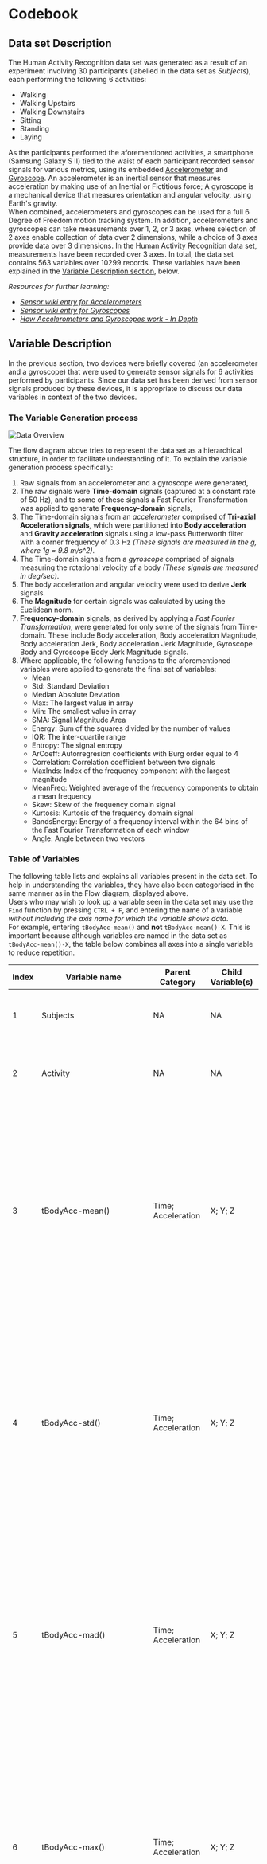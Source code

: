 Codebook
====================================================

## Data set Description ##

The Human Activity Recognition data set was generated as a result of an experiment involving 30 participants (labelled in the data set as *Subjects*), each performing the following 6 activities:
- Walking
- Walking Upstairs
- Walking Downstairs
- Sitting
- Standing
- Laying

As the participants performed the aforementioned activities, a smartphone (Samsung Galaxy S II) tied to the waist of each participant recorded sensor signals for various metrics, using its embedded [Accelerometer](http://en.wikipedia.org/wiki/Accelerometer) and [Gyroscope](http://en.wikipedia.org/wiki/Gyroscope). An accelerometer is an inertial sensor that measures acceleration by making use of an Inertial or Fictitious force; A gyroscope is a mechanical device that measures orientation and angular velocity, using Earth's gravity.  
When combined, accelerometers and gyroscopes can be used for a full 6 Degree of Freedom motion tracking system. In addition, accelerometers and gyroscopes can take measurements over 1, 2, or 3 axes, where selection of 2 axes enable collection of data over 2 dimensions, while a choice of 3 axes provide data over 3 dimensions. In the Human Activity Recognition data set, measurements have been recorded over 3 axes. In total, the data set contains 563 variables over 10299 records. These variables have been explained in the [Variable Description section](https://github.com/noobuseR/Getting-Cleaning-Data/blob/master/codebook.md#variable-description), below.

*Resources for further learning:*
- *[Sensor wiki entry for Accelerometers](http://www.sensorwiki.org/doku.php/sensors/accelerometer)*
- *[Sensor wiki entry for Gyroscopes](www.sensorwiki.org/doku.php/sensors/gyroscope)*
- *[How Accelerometers and Gyroscopes work - In Depth](http://www.instructables.com/id/Accelerometer-Gyro-Tutorial/?ALLSTEPS)*


## Variable Description ##

In the previous section, two devices were briefly covered (an accelerometer and a gyroscope) that were used to generate sensor signals for 6 activities performed by participants. Since our data set has been derived from sensor signals produced by these devices, it is appropriate to discuss our data variables in context of the two devices.

### The Variable Generation process ###

![Data Overview](https://cloud.githubusercontent.com/assets/5294000/4641659/141d636e-543b-11e4-8aa5-123f58e981e1.PNG "Overview of Data set")

The flow diagram above tries to represent the data set as a hierarchical structure, in order to facilitate understanding of it. To explain the variable generation process specifically:

1. Raw signals from an accelerometer and a gyroscope were generated,
2. The raw signals were **Time-domain** signals (captured at a constant rate of 50 Hz), and to some of these signals a Fast Fourier Transformation was applied to generate **Frequency-domain** signals,
3. The Time-domain signals from an *accelerometer* comprised of **Tri-axial Acceleration signals**, which were partitioned into **Body acceleration** and **Gravity acceleration** signals using a low-pass Butterworth filter with a corner frequency of 0.3 Hz *(These signals are measured in the g, where 1g =  9.8 m/s^2)*.
4. The Time-domain signals from a *gyroscope* comprised of signals measuring the rotational velocity of a body *(These signals are measured in deg/sec)*.
5. The body acceleration and angular velocity were used to derive **Jerk** signals.
6. The **Magnitude** for certain signals was calculated by using the Euclidean norm.
7. **Frequency-domain** signals, as derived by applying a *Fast Fourier Transformation*, were generated for only some of the signals from Time-domain. These include Body acceleration, Body acceleration Magnitude, Body acceleration Jerk, Body acceleration Jerk Magnitude, Gyroscope Body and Gyroscope Body Jerk Magnitude signals.
8. Where applicable, the following functions to the aforementioned variables were applied to generate the final set of variables:
    - Mean
    - Std: Standard Deviation
    - Median Absolute Deviation
    - Max: The largest value in array
    - Min: The smallest value in array
    - SMA: Signal Magnitude Area
    - Energy: Sum of the squares divided by the number of values
    - IQR: The inter-quartile range
    - Entropy: The signal entropy
    - ArCoeff: Autorregresion coefficients with Burg order equal to 4
    - Correlation: Correlation coefficient between two signals
    - MaxInds: Index of the frequency component with the largest magnitude
    - MeanFreq: Weighted average of the frequency components to obtain a mean frequency
    - Skew: Skew of the frequency domain signal
    - Kurtosis: Kurtosis of the frequency domain signal
    - BandsEnergy: Energy of a frequency interval within the 64 bins of the Fast Fourier Transformation of each window
    - Angle: Angle between two vectors

### Table of Variables ###

The following table lists and explains all variables present in the data set. To help in understanding the variables, they have also been categorised in the same manner as in the Flow diagram, displayed above.   
Users who may wish to look up a variable seen in the data set may use the ```Find``` function by pressing ```CTRL + F```, and entering the name of a variable *without including the axis name for which the variable shows data*.   
For example, entering ```tBodyAcc-mean()``` and **not** ```tBodyAcc-mean()-X```. This is important because although variables are named in the data set as ```tBodyAcc-mean()-X```, the table below combines all axes into a single variable to reduce repetition.

| Index | Variable name | Parent Category | Child Variable(s) | Variable Description | Unit | Function(s) applied |
|-------|---------------|-----------------|-------------------|----------------------|------|---------------------|
| 1     | Subjects       | NA              | NA               | Each participant is referred to as a Subject, 30 in total | NA | NA
| 2     | Activity       | NA              | NA               | Each of the 6 activities is recorded here, using a numeric value (from 1 - 6) | NA | NA |
| 3     | tBodyAcc-mean() | Time; Acceleration | X; Y; Z          | This is a Time-domain, Body acceleration signal from each of the three axes - X-axis, Y-axis, or Z-axis. Whether such a variable records signal on X or Y-axis can be identified by the name of axis appended at the end of this variable | g (1g = 9.8 m/s^2) | mean() = Mean |
| 4     | tBodyAcc-std() | Time; Acceleration | X; Y; Z          | This is a Time-domain, Body acceleration signal from each of the three axes - X-axis, Y-axis, or Z-axis. Whether such a variable records signal on X or Y-axis can be identified by the name of axis appended at the end of this variable | g (1g = 9.8 m/s^2) | std() = Standard Deviation |
| 5      | tBodyAcc-mad() | Time; Acceleration | X; Y; Z          | This is a Time-domain, Body acceleration signal from each of the three axes - X-axis, Y-axis, or Z-axis. Whether such a variable records signal on X or Y-axis can be identified by the name of axis appended at the end of this variable | g (1g = 9.8 m/s^2) | mad() = Median Absolute Deviation |
| 6      | tBodyAcc-max() | Time; Acceleration | X; Y; Z          | This is a Time-domain, Body acceleration signal from each of the three axes - X-axis, Y-axis, or Z-axis. Whether such a variable records signal on X or Y-axis can be identified by the name of axis appended at the end of this variable | g (1g = 9.8 m/s^2) | max() = Maximum value in an array |
| 7      | tBodyAcc-min() | Time; Acceleration | X; Y; Z          | This is a Time-domain, Body acceleration signal from each of the three axes - X-axis, Y-axis, or Z-axis. Whether such a variable records signal on X or Y-axis can be identified by the name of axis appended at the end of this variable | g (1g = 9.8 m/s^2) | min() = Minimum value in an array |
| 8      | tBodyAcc-sma() | Time; Acceleration | X; Y; Z          | This is a Time-domain, Body acceleration signal from each of the three axes - X-axis, Y-axis, or Z-axis. Whether such a variable records signal on X or Y-axis can be identified by the name of axis appended at the end of this variable | g (1g = 9.8 m/s^2) | sma() = Signal Magnitude Area |
| 9      | tBodyAcc-energy() | Time; Acceleration | X; Y; Z          | This is a Time-domain, Body acceleration signal from each of the three axes - X-axis, Y-axis, or Z-axis. Whether such a variable records signal on X or Y-axis can be identified by the name of axis appended at the end of this variable | g (1g = 9.8 m/s^2) | energy() = Energy (sum of squares divided by number of values |
| 10      | tBodyAcc-iqr() | Time; Acceleration | X; Y; Z          | This is a Time-domain, Body acceleration signal from each of the three axes - X-axis, Y-axis, or Z-axis. Whether such a variable records signal on X or Y-axis can be identified by the name of axis appended at the end of this variable | g (1g = 9.8 m/s^2) | iqr() = Inter-quartile range |
| 11      | tBodyAcc-entropy() | Time; Acceleration | X; Y; Z          | This is a Time-domain, Body acceleration signal from each of the three axes - X-axis, Y-axis, or Z-axis. Whether such a variable records signal on X or Y-axis can be identified by the name of axis appended at the end of this variable | g (1g = 9.8 m/s^2) | entropy = The signal's Entropy |
| 12      | tBodyAcc-arCoeff() | Time; Acceleration | X; Y; Z          | This is a Time-domain, Body acceleration signal from each of the three axes - X-axis, Y-axis, or Z-axis. Whether such a variable records signal on X or Y-axis can be identified by the name of axis appended at the end of this variable | g (1g = 9.8 m/s^2) | arCoeff() = Auto-regression coefficients with Burg order = 4 |
| 13      | tBodyAcc-correlation() | Time; Acceleration | X; Y; Z          | This is a Time-domain, Body acceleration signal from each of the three axes - X-axis, Y-axis, or Z-axis. Whether such a variable records signal on X or Y-axis can be identified by the name of axis appended at the end of this variable | g (1g = 9.8 m/s^2) | correlation() = Correlation coefficient as obtained by correlating values from each of the axes to others (e.g. X with Y, X with Z, and so on) |
| 14      | tGravityAcc-mean-() | Time; Acceleration | X; Y; Z          | This is a Time-domain, Gravity acceleration signal from each of the three axes - X-axis, Y-axis, or Z-axis. Whether such a variable records signal on X or Y-axis can be identified by the name of axis appended at the end of this variable | g (1g = 9.8 m/s^2) | mean() = Mean |
| 15     | tGravityAcc-std() | Time; Acceleration | X; Y; Z          | This is a Time-domain, Gravity acceleration signal from each of the three axes - X-axis, Y-axis, or Z-axis. Whether such a variable records signal on X or Y-axis can be identified by the name of axis appended at the end of this variable | g (1g = 9.8 m/s^2) | std() = Standard Deviation |
| 16      | tGravityAcc-mad() | Time; Acceleration | X; Y; Z          | This is a Time-domain, Gravity acceleration signal from each of the three axes - X-axis, Y-axis, or Z-axis. Whether such a variable records signal on X or Y-axis can be identified by the name of axis appended at the end of this variable | g (1g = 9.8 m/s^2) | mad() = Median Absolute Deviation |
| 17      | tGravityAcc-max() | Time; Acceleration | X; Y; Z          | This is a Time-domain, Gravity acceleration signal from each of the three axes - X-axis, Y-axis, or Z-axis. Whether such a variable records signal on X or Y-axis can be identified by the name of axis appended at the end of this variable | g (1g = 9.8 m/s^2) | max() = Maximum value in an array |
| 18      | tGravityAcc-min() | Time; Acceleration | X; Y; Z          | This is a Time-domain, Gravity acceleration signal from each of the three axes - X-axis, Y-axis, or Z-axis. Whether such a variable records signal on X or Y-axis can be identified by the name of axis appended at the end of this variable | g (1g = 9.8 m/s^2) | min() = Minimum value in an array |
| 19      | tGravityAcc-sma() | Time; Acceleration | X; Y; Z          | This is a Time-domain, Gravity acceleration signal from each of the three axes - X-axis, Y-axis, or Z-axis. Whether such a variable records signal on X or Y-axis can be identified by the name of axis appended at the end of this variable | g (1g = 9.8 m/s^2) | sma() = Signal Magnitude Area |
| 20      | tGravityAcc-energy() | Time; Acceleration | X; Y; Z          | This is a Time-domain, Gravity acceleration signal from each of the three axes - X-axis, Y-axis, or Z-axis. Whether such a variable records signal on X or Y-axis can be identified by the name of axis appended at the end of this variable | g (1g = 9.8 m/s^2) | energy() = Energy (sum of squares divided by number of values |
| 21      | tGravityAcc-iqr() | Time; Acceleration | X; Y; Z          | This is a Time-domain, Gravity acceleration signal from each of the three axes - X-axis, Y-axis, or Z-axis. Whether such a variable records signal on X or Y-axis can be identified by the name of axis appended at the end of this variable | g (1g = 9.8 m/s^2) | iqr() = Inter-quartile range |
| 22      | tGravityAcc-entropy() | Time; Acceleration | X; Y; Z          | This is a Time-domain, Gravity acceleration signal from each of the three axes - X-axis, Y-axis, or Z-axis. Whether such a variable records signal on X or Y-axis can be identified by the name of axis appended at the end of this variable | g (1g = 9.8 m/s^2) | The inter-quartile range |
| 23      | tGravityAcc-arCoeff() | Time; Acceleration | X; Y; Z          | This is a Time-domain, Gravity acceleration signal from each of the three axes - X-axis, Y-axis, or Z-axis. Whether such a variable records signal on X or Y-axis can be identified by the name of axis appended at the end of this variable | g (1g = 9.8 m/s^2) | arCoeff() = Auto-regression coefficients with Burg order = 4 |
| 24      | tGravityAcc-correlation() | Time; Acceleration | X; Y; Z          | This is a Time-domain, Gravity acceleration signal from each of the three axes - X-axis, Y-axis, or Z-axis. Whether such a variable records signal on X or Y-axis can be identified by the name of axis appended at the end of this variable | g (1g = 9.8 m/s^2) | correlation() = Correlation coefficient as obtained by correlating values from each of the axes to others (e.g. X with Y, X with Z, and so on) |
| 25     | tBodyAccJerk-mean() | Time; Acceleration; Body | X; Y; Z          | This is a Time-domain, Body acceleration Jerk signal from each of the three axes - X-axis, Y-axis, or Z-axis. A jerk signal is derived by using body acceleration and angular velocity | g (1g = 9.8 m/s^2) | mean() = Mean |
| 28     | tBodyAccJerk-std() | Time; Acceleration; Body | X; Y; Z          | This is a Time-domain, Body acceleration Jerk signal from each of the three axes - X-axis, Y-axis, or Z-axis. A jerk signal is derived by using body acceleration and angular velocity | g (1g = 9.8 m/s^2) | std() = Standard Deviation |
| 29      | tBodyAccJerk-mad() | Time; Acceleration; Body | X; Y; Z          | This is a Time-domain, Body acceleration Jerk signal from each of the three axes - X-axis, Y-axis, or Z-axis. A jerk signal is derived by using body acceleration and angular velocity. | g (1g = 9.8 m/s^2) | mad() = Median Absolute Deviation |
| 30      | tBodyAccJerk-max() | Time; Acceleration; Body | X; Y; Z          | This is a Time-domain, Body acceleration Jerk signal from each of the three axes - X-axis, Y-axis, or Z-axis. A jerk signal is derived by using body acceleration and angular velocity | g (1g = 9.8 m/s^2) | max() = Maximum value in an array |
| 31      | tBodyAccJerk-min() | Time; Acceleration; Body | X; Y; Z          | This is a Time-domain, Body acceleration Jerk signal from each of the three axes - X-axis, Y-axis, or Z-axis. A jerk signal is derived by using body acceleration and angular velocity | g (1g = 9.8 m/s^2) | min() = Minimum value in an array |
| 32      | tBodyAccJerk-sma() | Time; Acceleration; Body | X; Y; Z          | This is a Time-domain, Body acceleration Jerk signal from each of the three axes - X-axis, Y-axis, or Z-axis. A jerk signal is derived by using body acceleration and angular velocity | g (1g = 9.8 m/s^2) | sma() = Signal Magnitude Area |
| 33      | tBodyAccJerk-energy() | Time; Acceleration; Body | X; Y; Z          | This is a Time-domain, Body acceleration Jerk signal from each of the three axes - X-axis, Y-axis, or Z-axis. A jerk signal is derived by using body acceleration and angular velocity | g (1g = 9.8 m/s^2) | energy() = Energy (sum of squares divided by number of values |
| 34      | tBodyAccJerk-iqr() | Time; Acceleration; Body | X; Y; Z          | This is a Time-domain, Body acceleration Jerk signal from each of the three axes - X-axis, Y-axis, or Z-axis. A jerk signal is derived by using body acceleration and angular velocity | g (1g = 9.8 m/s^2) | iqr() = Inter-quartile range |
| 35      | tBodyAccJerk-entropy() | Time; Acceleration; Body | X; Y; Z          | This is a Time-domain, Body acceleration Jerk signal from each of the three axes - X-axis, Y-axis, or Z-axis. A jerk signal is derived by using body acceleration and angular velocity | g (1g = 9.8 m/s^2) | The inter-quartile range |
| 36      | tBodyAccJerk-arCoeff() | Time; Acceleration; Body | X; Y; Z          | This is a Time-domain, Body acceleration Jerk signal from each of the three axes - X-axis, Y-axis, or Z-axis. A jerk signal is derived by using body acceleration and angular velocity | g (1g = 9.8 m/s^2) | arCoeff() = Auto-regression coefficients with Burg order = 4 |
| 37      | tBodyAccJerk-correlation() | Time; Acceleration; Body | X; Y; Z          | This is a Time-domain, Body acceleration Jerk signal from each of the three axes - X-axis, Y-axis, or Z-axis. A jerk signal is derived by using body acceleration and angular velocity | g (1g = 9.8 m/s^2) | correlation() = Correlation coefficient as obtained by correlating values from each of the axes to others (e.g. X with Y, X with Z, and so on) |
| 38    | tBodyGyro-mean()    | Time  | X; Y; Z   | This is a time-domain signal from gyroscope, recorded for each of the 3 axes. The axis name for which the signal has been recorded is appended to the end of the variable name in our data set. | deg/sec | mean() = Mean |
| 39    | tBodyGyro-std()    | Time  | X; Y; Z   | This is a time-domain signal from gyroscope, recorded for each of the 3 axes. The axis name for which the signal has been recorded is appended to the end of the variable name in our data set. | deg/sec | std() = Standard Deviation |
| 40    | tBodyGyro-mad()    | Time  | X; Y; Z   | This is a time-domain signal from gyroscope, recorded for each of the 3 axes. The axis name for which the signal has been recorded is appended to the end of the variable name in our data set. | deg/sec | mad() = Median Absolute Deviation |
| 41    | tBodyGyro-max()    | Time  | X; Y; Z   | This is a time-domain signal from gyroscope, recorded for each of the 3 axes. The axis name for which the signal has been recorded is appended to the end of the variable name in our data set. | deg/sec | max() = Maximum value in an array |
| 42    | tBodyGyro-min()    | Time  | X; Y; Z   | This is a time-domain signal from gyroscope, recorded for each of the 3 axes. The axis name for which the signal has been recorded is appended to the end of the variable name in our data set. | deg/sec | min() = Minimum value in an array |
| 43    | tBodyGyro-sma()    | Time  | NA   | This is a time-domain signal from gyroscope | deg/sec | sma() = Signal Magnitude Area |
| 44    | tBodyGyro-energy()    | Time  | X; Y; Z   | This is a time-domain signal from gyroscope, recorded for each of the 3 axes. The axis name for which the signal has been recorded is appended to the end of the variable name in our data set. | deg/sec | energy() = Energy (Sum of squares divided by number of values) |
| 45    | tBodyGyro-iqr()    | Time  | X; Y; Z   | This is a time-domain signal from gyroscope, recorded for each of the 3 axes. The axis name for which the signal has been recorded is appended to the end of the variable name in our data set. | deg/sec | iqr() = Inter-quartile range |
| 46    | tBodyGyro-entropy()    | Time  | X; Y; Z   | This is a time-domain signal from gyroscope, recorded for each of the 3 axes. The axis name for which the signal has been recorded is appended to the end of the variable name in our data set. | deg/sec | entropy = The signal's Entropy |
| 47    | tBodyGyro-arCoeff()    | Time  | X; Y; Z   | This is a time-domain signal from gyroscope, recorded for each of the 3 axes. The axis name for which the signal has been recorded is appended to the end of the variable name in our data set. | deg/sec | Autorregresion coefficients with Burg order equal to 4 |
| 48    | tBodyGyro-correlation()    | Time  | X; Y; Z   | This is a time-domain signal from gyroscope, recorded for each of the 3 axes. The axis name for which the signal has been recorded is appended to the end of the variable name in our data set. | deg/sec | correlation() = Correlation coefficient as obtained by correlating values from each of the axes to others (e.g. X with Y, X with Z, and so on) |
| 49     | tBodyGyroJerk-mean() | Time; Acceleration; Body | X; Y; Z          | This is a Time-domain Jerk signal from gyroscope recorded for each of the three axes - X-axis, Y-axis, or Z-axis. A jerk signal is derived by using body acceleration and angular velocity | g (1g = 9.8 m/s^2) | mean() = Mean |
| 50     | tBodyAccJerk-std() | Time; Acceleration; Body | X; Y; Z          | This is a Time-domain Jerk signal from gyroscope recorded for each of the three axes - X-axis, Y-axis, or Z-axis. A jerk signal is derived by using body acceleration and angular velocity | g (1g = 9.8 m/s^2) | std() = Standard Deviation |
| 51      | tBodyGyroJerk-mad() | Time; Acceleration; Body | X; Y; Z          | This is a Time-domain Jerk signal from gyroscope recorded for each of the three axes - X-axis, Y-axis, or Z-axis. A jerk signal is derived by using body acceleration and angular velocity | g (1g = 9.8 m/s^2) | mad() = Median Absolute Deviation |
| 52      | tBodyGyroJerk-max() | Time; Acceleration; Body | X; Y; Z          | This is a Time-domain Jerk signal from gyroscope recorded for each of the three axes - X-axis, Y-axis, or Z-axis. A jerk signal is derived by using body acceleration and angular velocity | g (1g = 9.8 m/s^2) | max() = Maximum value in an array |
| 53      | tBodyGyroJerk-min() | Time; Acceleration; Body | X; Y; Z          | This is a Time-domain Jerk signal from gyroscope recorded for each of the three axes - X-axis, Y-axis, or Z-axis. A jerk signal is derived by using body acceleration and angular velocity | g (1g = 9.8 m/s^2) | min() = Minimum value in an array |
| 54      | tBodyGyroJerk-sma() | Time; Acceleration; Body | NA          | This is a Time-domain Jerk signal from gyroscope. A jerk signal is derived by using body acceleration and angular velocity | g (1g = 9.8 m/s^2) | sma() = Signal Magnitude Area |
| 55      | tBodyGyroJerk-energy() | Time; Acceleration; Body | X; Y; Z          | This is a Time-domain Jerk signal signal from gyroscope recorded for each of the three axes - X-axis, Y-axis, or Z-axis. A jerk signal is derived by using body acceleration and angular velocity | g (1g = 9.8 m/s^2) | energy() = Energy (sum of squares divided by number of values |
| 56      | tBodyGyroJerk-iqr() | Time; Acceleration; Body | X; Y; Z          | This is a Time-domain Jerk signal from gyroscope recorded for each of the three axes - X-axis, Y-axis, or Z-axis. A jerk signal is derived by using body acceleration and angular velocity | g (1g = 9.8 m/s^2) | iqr() = Inter-quartile range |
| 57      | tBodyGyroJerk-entropy() | Time; Acceleration; Body | X; Y; Z          | This is a Time-domain Jerk signal from gyroscope recorded for each of the three axes - X-axis, Y-axis, or Z-axis. A jerk signal is derived by using body acceleration and angular velocity | g (1g = 9.8 m/s^2) | The inter-quartile range |
| 58      | tBodyGyroJerk-arCoeff() | Time; Acceleration; Body | X; Y; Z          | This is a Time-domain Jerk signal signal from gyroscope recorded for each of the three axes - X-axis, Y-axis, or Z-axis. A jerk signal is derived by using body acceleration and angular velocity | g (1g = 9.8 m/s^2) | arCoeff() = Auto-regression coefficients with Burg order = 4 |
| 59      | tBodyGyroJerk-correlation() | Time; Acceleration; Body | X; Y; Z          | This is a Time-domain Jerk signal from gyroscope recorded for each of the three axes - X-axis, Y-axis, or Z-axis. A jerk signal is derived by using body acceleration and angular velocity | g (1g = 9.8 m/s^2) | correlation() = Correlation coefficient as obtained by correlating values from each of the axes to others (e.g. X with Y, X with Z, and so on) |
| 60     | tBodyAccMag-mean() | Time; Acceleration | NA         | This is a Time-domain, Body acceleration signal | g (1g = 9.8 m/s^2) | mean() = Mean |
| 61     | tBodyAccMag-std() | Time; Acceleration | NA          | This is a Time-domain, Body acceleration signal | g (1g = 9.8 m/s^2) | std() = Standard Deviation |
| 62      | tBodyAccMag-mad() | Time; Acceleration | NA          | This is a Time-domain, Body acceleration signal | g (1g = 9.8 m/s^2) | mad() = Median Absolute Deviation |
| 63      | tBodyAccMag-max() | Time; Acceleration | NA          | This is a Time-domain, Body acceleration signal | g (1g = 9.8 m/s^2) | max() = Maximum value in an array |
| 64      | tBodyAccMag-min() | Time; Acceleration | NA          | This is a Time-domain, Body acceleration signal | g (1g = 9.8 m/s^2) | min() = Minimum value in an array |
| 65      | tBodyAccMag-sma() | Time; Acceleration | NA          | This is a Time-domain, Body acceleration signal | g (1g = 9.8 m/s^2) | sma() = Signal Magnitude Area |
| 66      | tBodyAccMag-energy() | Time; Acceleration | NA          | This is a Time-domain, Body acceleration signal | g (1g = 9.8 m/s^2) | energy() = Energy (sum of squares divided by number of values |
| 67      | tBodyAccMag-iqr() | Time; Acceleration | NA          | This is a Time-domain, Body acceleration signal | g (1g = 9.8 m/s^2) | iqr() = Inter-quartile range |
| 68      | tBodyAccMag-entropy() | Time; Acceleration | NA          | This is a Time-domain, Body acceleration signal | g (1g = 9.8 m/s^2) | The inter-quartile range |
| 69      | tBodyAccMag-arCoeff() | Time; Acceleration | NA          | This is a Time-domain, Body acceleration signal | g (1g = 9.8 m/s^2) | arCoeff() = Auto-regression coefficients with Burg order = 4 |
| 70      | tGravityAccMag-mean() | Time; Acceleration | NA          | This is a Time-domain, Gravity acceleration signal | g (1g = 9.8 m/s^2) | mean() = Mean |
| 71     | tGravityAccMag-std() | Time; Acceleration | NA          | This is a Time-domain, Gravity acceleration signal | g (1g = 9.8 m/s^2) | std() = Standard Deviation |
| 72      | tGravityAccMag-mad() | Time; Acceleration | NA          | This is a Time-domain, Gravity acceleration signal | g (1g = 9.8 m/s^2) | mad() = Median Absolute Deviation |
| 73      | tGravityAccMag-max() | Time; Acceleration | NA          | This is a Time-domain, Gravity acceleration signal | g (1g = 9.8 m/s^2) | max() = Maximum value in an array |
| 74      | tGravityAccMag-min() | Time; Acceleration | NA          | This is a Time-domain, Gravity acceleration signal | g (1g = 9.8 m/s^2) | min() = Minimum value in an array |
| 75      | tGravityAccMag-sma() | Time; Acceleration | NA          | This is a Time-domain, Gravity acceleration signal | g (1g = 9.8 m/s^2) | sma() = Signal Magnitude Area |
| 76      | tGravityAccMag-energy() | Time; Acceleration | NA          | This is a Time-domain, Gravity acceleration signal | g (1g = 9.8 m/s^2) | energy() = Energy (sum of squares divided by number of values |
| 77      | tGravityAccMag-iqr() | Time; Acceleration | NA          | This is a Time-domain, Gravity acceleration signal | g (1g = 9.8 m/s^2) | iqr() = Inter-quartile range |
| 78      | tGravityAccMag-entropy() | Time; Acceleration | NA          | This is a Time-domain, Gravity acceleration signal | g (1g = 9.8 m/s^2) | The inter-quartile range |
| 79      | tGravityAccMag-arCoeff() | Time; Acceleration | NA          | This is a Time-domain, Gravity acceleration signal | g (1g = 9.8 m/s^2) | arCoeff() = Auto-regression coefficients with Burg order = 4 |
| 80     | tBodyAccJerkMag-mean() | Time; Acceleration; Body | NA          | This is a Time-domain, Body acceleration Jerk signal | g (1g = 9.8 m/s^2) | mean() = Mean |
| 81     | tBodyAccJerkMag-std() | Time; Acceleration; Body | NA          | This is a Time-domain, Body acceleration Jerk signal | g (1g = 9.8 m/s^2) | std() = Standard Deviation |
| 82      | tBodyAccJerkMag-mad() | Time; Acceleration; Body | NA          | This is a Time-domain, Body acceleration Jerk signal | g (1g = 9.8 m/s^2) | mad() = Median Absolute Deviation |
| 83      | tBodyAccJerkMag-max() | Time; Acceleration; Body | NA          | This is a Time-domain, Body acceleration Jerk signal | g (1g = 9.8 m/s^2) | max() = Maximum value in an array |
| 84      | tBodyAccJerkMag-min() | Time; Acceleration; Body | NA          | This is a Time-domain, Body acceleration Jerk signal | g (1g = 9.8 m/s^2) | min() = Minimum value in an array |
| 85      | tBodyAccJerkMag-sma() | Time; Acceleration; Body | NA          | This is a Time-domain, Body acceleration Jerk signal | g (1g = 9.8 m/s^2) | sma() = Signal Magnitude Area |
| 86      | tBodyAccJerkMag-energy() | Time; Acceleration; Body | NA          | This is a Time-domain, Body acceleration Jerk signal | g (1g = 9.8 m/s^2) | energy() = Energy (sum of squares divided by number of values |
| 87      | tBodyAccJerkMag-iqr() | Time; Acceleration; Body | NA          | This is a Time-domain, Body acceleration Jerk signal | g (1g = 9.8 m/s^2) | iqr() = Inter-quartile range |
| 88      | tBodyAccJerkMag-entropy() | Time; Acceleration; Body | NA          | This is a Time-domain, Body acceleration Jerk signal | g (1g = 9.8 m/s^2) | The inter-quartile range |
| 89      | tBodyAccJerkMag-arCoeff() | Time; Acceleration; Body | NA          | This is a Time-domain, Body acceleration Jerk signal | g (1g = 9.8 m/s^2) | arCoeff() = Auto-regression coefficients with Burg order = 4 |
| 90    | tBodyGyroMag-mean()    | Time  | NA   | This is a time-domain signal from gyroscope, recorded for each of the 3 axes. The axis name for which the signal has been recorded is appended to the end of the variable name in our data set. | deg/sec | mean() = Mean |
| 91    | tBodyGyroMag-std()    | Time  | NA   | This is a time-domain signal from gyroscope | deg/sec | std() = Standard Deviation |
| 92    | tBodyGyroMag-mad()    | Time  | NA   | This is a time-domain signal from gyroscope | deg/sec | mad() = Median Absolute Deviation |
| 93    | tBodyGyroMag-max()    | Time  | NA   | This is a time-domain signal from gyroscope | deg/sec | max() = Maximum value in an array |
| 94    | tBodyGyroMag-min()    | Time  | NA   | This is a time-domain signal from gyroscope | deg/sec | min() = Minimum value in an array |
| 95    | tBodyGyroMag-sma()    | Time  | NA   | This is a time-domain signal from gyroscope | deg/sec | sma() = Signal Magnitude Area |
| 96    | tBodyGyroMag-energy()    | Time  | NA   | This is a time-domain signal from gyroscope | deg/sec | energy() = Energy (Sum of squares divided by number of values) |
| 97    | tBodyGyroMag-iqr()    | Time  | NA   | This is a time-domain signal from gyroscope | deg/sec | iqr() = Inter-quartile range |
| 98    | tBodyGyroMag-entropy()    | Time  | NA   | This is a time-domain signal from gyroscope | deg/sec | entropy = The signal's Entropy |
| 99    | tBodyGyroMag-arCoeff()    | Time  | NA   | This is a time-domain signal from gyroscope | deg/sec | Autorregresion coefficients with Burg order equal to 4 |
| 100    | tBodyGyroJerkMag-mean()    | Time  | NA   | This is a time-domain signal from gyroscope, recorded for each of the 3 axes. The axis name for which the signal has been recorded is appended to the end of the variable name in our data set. | deg/sec | Mean |
| 101    | tBodyGyroJerkMag-std()    | Time  | NA   | This is a time-domain signal from gyroscope | deg/sec | std() = Standard Deviation |
| 102    | tBodyGyroJerkMag-mad()    | Time  | NA   | This is a time-domain signal from gyroscope | deg/sec | mad() = Median Absolute Deviation |
| 103    | tBodyGyroJerkMag-max()    | Time  | NA   | This is a time-domain signal from gyroscope | deg/sec | max() = Maximum value in an array |
| 104    | tBodyGyroJerkMag-min()    | Time  | NA   | This is a time-domain signal from gyroscope | deg/sec | min() = Minimum value in an array |
| 105    | tBodyGyroJerkMag-sma()    | Time  | NA   | This is a time-domain signal from gyroscope | deg/sec | sma() = Signal Magnitude Area |
| 106    | tBodyGyroJerkMag-energy()    | Time  | NA   | This is a time-domain signal from gyroscope | deg/sec | energy() = Energy (Sum of squares divided by number of values) |
| 107    | tBodyGyroJerkMag-iqr()    | Time  | NA   | This is a time-domain signal from gyroscope | deg/sec | iqr() = Inter-quartile range |
| 108    | tBodyGyroJerkMag-entropy()    | Time  | NA   | This is a time-domain signal from gyroscope | deg/sec | entropy = The signal's Entropy |
| 109    | tBodyGyroJerkMag-arCoeff()    | Time  | NA   | This is a time-domain signal from gyroscope | deg/sec | Autorregresion coefficients with Burg order equal to 4 |
| 110   | fBodyAcc-mean()   | Frequency; Acceleration | X; Y; Z   | This is a frequency-domain signal for body acceleration from the accelerometer  |   | mean() = Mean  |
| 111   | fBodyAcc-std()   | Frequency; Acceleration | X; Y; Z   | This is a frequency-domain signal for body acceleration from the accelerometer  |   | std() = Standard Deviation  |
| 112   | fBodyAcc-mad()   | Frequency; Acceleration | X; Y; Z   | This is a frequency-domain signal for body acceleration from the accelerometer  |   | mad() = Median Absolute Deviation  |
| 113   | fBodyAcc-max()   | Frequency; Acceleration | X; Y; Z   | This is a frequency-domain signal for body acceleration from the accelerometer  |   | max() = Maximum value in an array  |
| 114   | fBodyAcc-min()   | Frequency; Acceleration | X; Y; Z   | This is a frequency-domain signal for body acceleration from the accelerometer  |   | min() = Minimum value in an array  |
| 115   | fBodyAcc-sma()   | Frequency; Acceleration | X; Y; Z   | This is a frequency-domain signal for body acceleration from the accelerometer  |   | sma() = Signal Magnitude Area  |
| 116   | fBodyAcc-energy()   | Frequency; Acceleration | X; Y; Z   | This is a frequency-domain signal for body acceleration from the accelerometer  |   | Sum of squares divided by the number of values  |
| 117   | fBodyAcc-iqr()   | Frequency; Acceleration | X; Y; Z   | This is a frequency-domain signal for body acceleration from the accelerometer  |   | iqr() = Inter-quartile range  |
| 118   | fBodyAcc-entropy()   | Frequency; Acceleration | X; Y; Z   | This is a frequency-domain signal for body acceleration from the accelerometer  |   | Signal entropy  |
| 119   | fBodyAcc-maxInds()   | Frequency; Acceleration | X; Y; Z   | This is a frequency-domain signal for body acceleration from the accelerometer  |   | maxInds() = Index of the frequency component with the largest magnitude  |
| 120   | fBodyAcc-meanFreq()   | Frequency; Acceleration | X; Y; Z   | This is a frequency-domain signal for body acceleration from the accelerometer  |   | meanFreq() = Weighted average of the frequency components to obtain a mean frequency  |
| 121   | fBodyAcc-skewness()   | Frequency; Acceleration | X; Y; Z   | This is a frequency-domain signal for body acceleration from the accelerometer  |   | skewness() = Skewness of the signal  |
| 122   | fBodyAcc-kurtosis()   | Frequency; Acceleration | X; Y; Z   | This is a frequency-domain signal for body acceleration from the accelerometer  |   | kurtosis() = Kurtosis of the signal  |
| 123   | fBodyAcc-bandsEnergy()   | Frequency; Acceleration | X; Y; Z   | This is a frequency-domain signal for body acceleration from the accelerometer  |   | bandsEnergy() = Energy of a frequency interval within the 64 bins of the FFT of each window.  |
| 124   | fBodyAccJerk-mean()   | Frequency; Acceleration | X; Y; Z   | This is a frequency-domain signal for body acceleration from the accelerometer  |   | mean() = Mean  |
| 125   | fBodyAccJerk-std()   | Frequency; Acceleration | X; Y; Z   | This is a frequency-domain signal for body acceleration from the accelerometer  |   | std() = Standard Deviation  |
| 126   | fBodyAccJerk-mad()   | Frequency; Acceleration | X; Y; Z   | This is a frequency-domain signal for body acceleration from the accelerometer  |   | mad() = Median Absolute Deviation  |
| 127   | fBodyAccJerk-max()   | Frequency; Acceleration | X; Y; Z   | This is a frequency-domain signal for body acceleration from the accelerometer  |   | max() = Maximum value in an array  |
| 128   | fBodyAccJerk-min()   | Frequency; Acceleration | X; Y; Z   | This is a frequency-domain signal for body acceleration from the accelerometer  |   | min() = Minimum value in an array  |
| 129   | fBodyAccJerk-sma()   | Frequency; Acceleration | X; Y; Z   | This is a frequency-domain signal for body acceleration from the accelerometer  |   | sma() = Signal Magnitude Area  |
| 130   | fBodyAccJerk-energy()   | Frequency; Acceleration | X; Y; Z   | This is a frequency-domain signal for body acceleration from the accelerometer  |   | Sum of squares divided by the number of values  |
| 131   | fBodyAccJerk-iqr()   | Frequency; Acceleration | X; Y; Z   | This is a frequency-domain signal for body acceleration from the accelerometer  |   | iqr() = Inter-quartile range  |
| 132   | fBodyAccJerk-entropy()   | Frequency; Acceleration | X; Y; Z   | This is a frequency-domain signal for body acceleration from the accelerometer  |   | Signal entropy  |
| 133   | fBodyAccJerk-maxInds()   | Frequency; Acceleration | X; Y; Z   | This is a frequency-domain signal for body acceleration from the accelerometer  |   | maxInds() = Index of the frequency component with the largest magnitude  |
| 134   | fBodyAccJerk-meanFreq()   | Frequency; Acceleration | X; Y; Z   | This is a frequency-domain signal for body acceleration from the accelerometer  |   | meanFreq() = Weighted average of the frequency components to obtain a mean frequency  |
| 135   | fBodyAccJerk-skewness()   | Frequency; Acceleration | X; Y; Z   | This is a frequency-domain signal for body acceleration from the accelerometer  |   | skewness() = Skewness of the signal  |
| 136   | fBodyAccJerk-kurtosis()   | Frequency; Acceleration | X; Y; Z   | This is a frequency-domain signal for body acceleration from the accelerometer  |   | kurtosis() = Kurtosis of the signal  |
| 137   | fBodyAccJerk-bandsEnergy()   | Frequency; Acceleration | X; Y; Z   | This is a frequency-domain signal for body acceleration from the accelerometer  |   | bandsEnergy() = Energy of a frequency interval within the 64 bins of the FFT of each window.  |
| 138   | fBodyGyro-mean()   | Frequency; Acceleration | X; Y; Z   | This is a frequency-domain signal for body acceleration from the accelerometer  |   | mean() = Mean  |
| 139   | fBodyGyro-std()   | Frequency; Acceleration | X; Y; Z   | This is a frequency-domain signal from the gyroscope  |   | std() = Standard Deviation  |
| 140   | fBodyGyro-mad()   | Frequency; Acceleration | X; Y; Z   | This is a frequency-domain signal from the gyroscope  |   | mad() = Median Absolute Deviation  |
| 141   | fBodyGyro-max()   | Frequency; Acceleration | X; Y; Z   | This is a frequency-domain signal from the gyroscope  |   | max() = Maximum value in an array  |
| 142   | fBodyGyro-min()   | Frequency; Acceleration | X; Y; Z   | This is a frequency-domain signal from the gyroscope  |   | min() = Minimum value in an array  |
| 143   | fBodyGyro-sma()   | Frequency; Acceleration | X; Y; Z   | This is a frequency-domain signal from the gyroscope  |   | sma() = Signal Magnitude Area  |
| 144   | fBodyGyro-energy()   | Frequency; Acceleration | X; Y; Z   | This is a frequency-domain signal from the gyroscope  |   | Sum of squares divided by the number of values  |
| 145   | fBodyGyro-iqr()   | Frequency; Acceleration | X; Y; Z   | This is a frequency-domain signal from the gyroscope  |   | iqr() = Inter-quartile range  |
| 146   | fBodyGyro-entropy()   | Frequency; Acceleration | X; Y; Z   | This is a frequency-domain signal from the gyroscope  |   | Signal entropy  |
| 147   | fBodyGyro-maxInds()   | Frequency; Acceleration | X; Y; Z   | This is a frequency-domain signal from the gyroscope  |   | maxInds() = Index of the frequency component with the largest magnitude  |
| 148   | fBodyGyro-meanFreq()   | Frequency; Acceleration | X; Y; Z   | This is a frequency-domain signal from the gyroscope  |   | meanFreq() = Weighted average of the frequency components to obtain a mean frequency  |
| 149   | fBodyGyro-skewness()   | Frequency; Acceleration | X; Y; Z   | This is a frequency-domain signal from the gyroscope  |   | skewness() = Skewness of the signal  |
| 150   | fBodyGyro-kurtosis()   | Frequency; Acceleration | X; Y; Z   | This is a frequency-domain signal from the gyroscope  |   | kurtosis() = Kurtosis of the signal  |
| 151   | fBodyGyro-bandsEnergy()   | Frequency; Acceleration | 1-64 bins   | This is a frequency-domain signal from the gyroscope  |   | bandsEnergy() = Energy of a frequency interval within the 64 bins of the FFT of each window.  |
| 152   | fBodyAccMag-mean()   | Frequency; Acceleration | NA   | This is a frequency-domain signal for body acceleration from the accelerometer  |   | mean() = Mean  |
| 153   | fBodyAccMag-std()   | Frequency; Acceleration | NA   | This is a frequency-domain signal for body acceleration from the accelerometer  |   | std() = Standard Deviation  |
| 154   | fBodyAccMag-mad()   | Frequency; Acceleration | NA   | This is a frequency-domain signal for body acceleration from the accelerometer  |   | mad() = Median Absolute Deviation  |
| 155   | fBodyAccMag-max()   | Frequency; Acceleration | NA   | This is a frequency-domain signal for body acceleration from the accelerometer  |   | max() = Maximum value in an array  |
| 156   | fBodyAccMag-min()   | Frequency; Acceleration | NA   | This is a frequency-domain signal for body acceleration from the accelerometer  |   | min() = Minimum value in an array  |
| 157   | fBodyAccMag-sma()   | Frequency; Acceleration | NA   | This is a frequency-domain signal for body acceleration from the accelerometer  |   | sma() = Signal Magnitude Area  |
| 158   | fBodyAccMag-energy()   | Frequency; Acceleration | NA   | This is a frequency-domain signal for body acceleration from the accelerometer  |   | Sum of squares divided by the number of values  |
| 159   | fBodyAccMag-iqr()   | Frequency; Acceleration | NA   | This is a frequency-domain signal for body acceleration from the accelerometer  |   | iqr() = Inter-quartile range  |
| 160   | fBodyAccMag-entropy()   | Frequency; Acceleration | NA   | This is a frequency-domain signal for body acceleration from the accelerometer  |   | Signal entropy  |
| 161   | fBodyAccMag-maxInds()   | Frequency; Acceleration | NA   | This is a frequency-domain signal for body acceleration from the accelerometer  |   | maxInds() = Index of the frequency component with the largest magnitude  |
| 162   | fBodyAccMag-meanFreq()   | Frequency; Acceleration | NA   | This is a frequency-domain signal for body acceleration from the accelerometer  |   | meanFreq() = Weighted average of the frequency components to obtain a mean frequency  |
| 163   | fBodyAccMag-skewness()   | Frequency; Acceleration | NA   | This is a frequency-domain signal for body acceleration from the accelerometer  |   | skewness() = Skewness of the signal  |
| 164   | fBodyAccMag-kurtosis()   | Frequency; Acceleration | NA   | This is a frequency-domain signal for body acceleration from the accelerometer  |   | kurtosis() = Kurtosis of the signal  |
| 165   | fBodyBodyAccJerkMag-mean()   | Frequency; Acceleration | NA   | This is a frequency-domain signal for body acceleration from the accelerometer  |   | mean() = Mean  |
| 166   | fBodyBodyAccJerkMag-std()   | Frequency; Acceleration | NA   | This is a frequency-domain signal for body acceleration from the accelerometer  |   | std() = Standard Deviation  |
| 167   | fBodyBodyAccJerkMag-mad()   | Frequency; Acceleration | NA   | This is a frequency-domain signal for body acceleration from the accelerometer  |   | mad() = Median Absolute Deviation  |
| 168   | fBodyBodyAccJerkMag-max()   | Frequency; Acceleration | NA   | This is a frequency-domain signal for body acceleration from the accelerometer  |   | max() = Maximum value in an array  |
| 169   | fBodyBodyAccJerkMag-min()   | Frequency; Acceleration | NA   | This is a frequency-domain signal for body acceleration from the accelerometer  |   | min() = Minimum value in an array  |
| 170   | fBodyBodyAccJerkMag-sma()   | Frequency; Acceleration | NA   | This is a frequency-domain signal for body acceleration from the accelerometer  |   | sma() = Signal Magnitude Area  |
| 171   | fBodyBodyAccJerkMag-energy()   | Frequency; Acceleration | NA   | This is a frequency-domain signal for body acceleration from the accelerometer  |   | Sum of squares divided by the number of values  |
| 172   | fBodyBodyAccJerkMag-iqr()   | Frequency; Acceleration | NA   | This is a frequency-domain signal for body acceleration from the accelerometer  |   | iqr() = Inter-quartile range  |
| 173   | fBodyBodyAccJerkMag-entropy()   | Frequency; Acceleration | NA   | This is a frequency-domain signal for body acceleration from the accelerometer  |   | Signal entropy  |
| 174   | fBodyBodyAccJerkMag-maxInds()   | Frequency; Acceleration | NA   | This is a frequency-domain signal for body acceleration from the accelerometer  |   | maxInds() = Index of the frequency component with the largest magnitude  |
| 175   | fBodyBodyAccJerkMag-meanFreq()   | Frequency; Acceleration | NA   | This is a frequency-domain signal for body acceleration from the accelerometer  |   | meanFreq() = Weighted average of the frequency components to obtain a mean frequency  |
| 176   | fBodyBodyAccJerkMag-skewness()   | Frequency; Acceleration | NA   | This is a frequency-domain signal for body acceleration from the accelerometer  |   | skewness() = Skewness of the signal  |
| 177   | fBodyBodyAccJerkMag-kurtosis()   | Frequency; Acceleration | NA   | This is a frequency-domain signal for body acceleration from the accelerometer  |   | kurtosis() = Kurtosis of the signal  |
| 178   | fBodyBodyGyroMag-mean()   | Frequency; Acceleration | NA   | This is a frequency-domain signal for body acceleration from the accelerometer  |   | mean() = Mean  |
| 179   | fBodyBodyGyroMag-std()   | Frequency  | NA   | This is a frequency-domain signal from the gyroscope  |   | std() = Standard Deviation  |
| 180   | fBodyBodyGyroMag-mad()   | Frequency | NA   | This is a frequency-domain signal from the gyroscope  |   | mad() = Median Absolute Deviation  |
| 181   | fBodyBodyGyroMag-max()   | Frequency | NA   | This is a frequency-domain signal from the gyroscope  |   | max() = Maximum value in an array  |
| 182   | fBodyBodyGyroMag-min()   | Frequency | NA   | This is a frequency-domain signal from the gyroscope  |   | min() = Minimum value in an array  |
| 183   | fBodyBodyGyroMag-sma()   | Frequency | NA   | This is a frequency-domain signal from the gyroscope  |   | sma() = Signal Magnitude Area  |
| 184   | fBodyBodyGyroMag-energy()   | Frequency | NA   | This is a frequency-domain signal from the gyroscope  |   | Sum of squares divided by the number of values  |
| 185   | fBodyBodyGyroMag-iqr()   | Frequency | NA   | This is a frequency-domain signal from the gyroscope  |   | iqr() = Inter-quartile range  |
| 186   | fBodyBodyGyroMag-entropy()   | Frequency | NA   | This is a frequency-domain signal from the gyroscope  |   | Signal entropy  |
| 187   | fBodyBodyGyroMag-maxInds()   | Frequency | NA   | This is a frequency-domain signal from the gyroscope  |   | maxInds() = Index of the frequency component with the largest magnitude  |
| 188   | fBodyBodyGyroMag-meanFreq()   | Frequency | NA   | This is a frequency-domain signal from the gyroscope  |   | meanFreq() = Weighted average of the frequency components to obtain a mean frequency  |
| 189   | fBodyBodyGyroMag-skewness()   | Frequency | NA   | This is a frequency-domain signal from the gyroscope  |   | Skewness of the signal  |
| 190   | fBodyBodyGyroMag-kurtosis()   | Frequency | NA   | This is a frequency-domain signal from the gyroscope  |   | kurtosis() = Kurtosis of the signal  |
| 178   | fBodyBodyGyroMag-mean()   | Frequency | NA   | This is a frequency-domain signal for body acceleration from the accelerometer  |   | mean() = Mean  |
| 179   | fBodyBodyGyroMag-std()   | Frequency | NA   | This is a frequency-domain signal from the gyroscope  |   | std() = Standard Deviation  |
| 180   | fBodyBodyGyroMag-mad()   | Frequency | NA   | This is a frequency-domain signal from the gyroscope  |   | mad() = Median Absolute Deviation  |
| 181   | fBodyBodyGyroMag-max()   | Frequency | NA   | This is a frequency-domain signal from the gyroscope  |   | max() = Maximum value in an array  |
| 182   | fBodyBodyGyroMag-min()   | Frequency | NA   | This is a frequency-domain signal from the gyroscope  |   | min() = Minimum value in an array  |
| 183   | fBodyBodyGyroMag-sma()   | Frequency | NA   | This is a frequency-domain signal from the gyroscope  |   | sma() = Signal Magnitude Area  |
| 184   | fBodyBodyGyroMag-energy()   | Frequency | NA   | This is a frequency-domain signal from the gyroscope  |   | Sum of squares divided by the number of values  |
| 185   | fBodyBodyGyroMag-iqr()   | Frequency | NA   | This is a frequency-domain signal from the gyroscope  |   | iqr() = Inter-quartile range  |
| 186   | fBodyBodyGyroMag-entropy()   | Frequency | NA   | This is a frequency-domain signal from the gyroscope  |   | Signal entropy  |
| 187   | fBodyBodyGyroMag-maxInds()   | Frequency | NA   | This is a frequency-domain signal from the gyroscope  |   | maxInds() = Index of the frequency component with the largest magnitude  |
| 188   | fBodyBodyGyroMag-meanFreq()   | Frequency | NA   | This is a frequency-domain signal from the gyroscope  |   | meanFreq() = Weighted average of the frequency components to obtain a mean frequency  |
| 189   | fBodyBodyGyroMag-skewness()   | Frequency | NA   | This is a frequency-domain signal from the gyroscope  |   | skewness() = Skewness of the signal  |
| 190   | fBodyBodyGyroMag-kurtosis()   | Frequency | NA   | This is a frequency-domain signal from the gyroscope  |   | kurtosis() = Kurtosis of the signal  |
| 191   | fBodyBodyGyroJerkMag-mean()   | Frequency | NA   | This is a frequency-domain signal for body acceleration from the accelerometer  |   | mean() = Mean  |
| 192   | fBodyBodyGyroJerkMag-std()   | Frequency | NA   | This is a frequency-domain signal from the gyroscope  |   | std() = Standard Deviation  |
| 193   | fBodyBodyGyroJerkMag-mad()   | Frequency | NA   | This is a frequency-domain signal from the gyroscope  |   | mad() = Median Absolute Deviation  |
| 194   | fBodyBodyGyroJerkMag-max()   | Frequency | NA   | This is a frequency-domain signal from the gyroscope  |   | max() = Maximum value in an array  |
| 195   | fBodyBodyGyroJerkMag-min()   | Frequency | NA   | This is a frequency-domain signal from the gyroscope  |   | min() = Minimum value in an array  |
| 196   | fBodyBodyGyroJerkMag-sma()   | Frequency | NA   | This is a frequency-domain signal from the gyroscope  |   | sma() = Signal Magnitude Area  |
| 197   | fBodyBodyGyroJerkMag-energy()   | Frequency | NA   | This is a frequency-domain signal from the gyroscope  |   | Sum of squares divided by the number of values  |
| 198   | fBodyBodyGyroJerkMag-iqr()   | Frequency | NA   | This is a frequency-domain signal from the gyroscope  |   | iqr() = Inter-quartile range  |
| 199   | fBodyBodyGyroJerkMag-entropy()   | Frequency | NA   | This is a frequency-domain signal from the gyroscope  |   | Signal entropy  |
| 200   | fBodyBodyGyroJerkMag-maxInds()   | Frequency | NA   | This is a frequency-domain signal from the gyroscope  |   | maxInds() = Index of the frequency component with the largest magnitude  |
| 201   | fBodyBodyGyroJerkMag-meanFreq()   | Frequency | NA   | This is a frequency-domain signal from the gyroscope  |   | meanFreq() = Weighted average of the frequency components to obtain a mean frequency  |
| 202   | fBodyBodyGyroJerkMag-skewness()   | Frequency | NA   | This is a frequency-domain signal from the gyroscope  |   | skewness() = Skewness of the signal  |
| 203   | fBodyBodyGyroJerkMag-kurtosis()   | Frequency | NA   | This is a frequency-domain signal from the gyroscope  |   | kurtosis() = Kurtosis of the signal  |
|204    | angle(tBodyAccMean, gravity) | Time; Acceleration | NA | The signals for body acceleration and gravity acceleration are averged and then used. |  | angle() = Angle between two vectors |
|205    | angle(tBodyAccJerkMean, gravityMean) |
|206    | angle(tBodyGyroMean, gravity) |
|207    | angle(tBodyGyroJerkMean, gravityMean) |
|208    | angle(X, gravityMean) |
|209    | angle(Y, gravityMean) |
|210    | angle(Z, gravityMean) |

